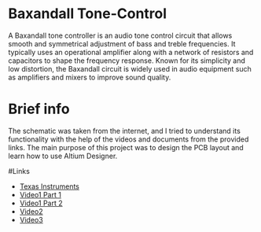 # Baxandall Tone-Control

A Baxandall tone controller is an audio tone control circuit that allows smooth and symmetrical adjustment of bass and treble frequencies. It typically uses an operational amplifier along with a network of resistors and capacitors to shape the frequency response. Known for its simplicity and low distortion, the Baxandall circuit is widely used in audio equipment such as amplifiers and mixers to improve sound quality.

# Brief info 
The schematic was taken from the internet, and I tried to understand its functionality with the help of the videos and documents from the provided links.
The main purpose of this project was to design the PCB layout and learn how to use Altium Designer.


#Links
- [Texas Instruments](https://www.ti.com/lit/an/sloa042/sloa042.pdf?ts=1754303317043)
- [Video1 Part 1](https://www.youtube.com/watch?v=f8DllUXnWA0&ab_channel=RPSProject)
- [Video1 Part 2](https://www.youtube.com/watch?v=HdSh7qDPsCI&ab_channel=RPSProject)
- [Video2](https://www.youtube.com/watch?v=oMasTArK0LQ&ab_channel=ALPHALab)
- [Video3](https://github.com/biziro3/baxandall-tone-control/edit/main/README.md)
